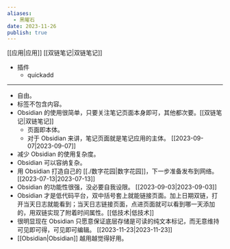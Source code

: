 ```yaml
---
aliases:
  - 黑曜石
date: 2023-11-26
publish: true
---
```

[[应用|应用]] [[双链笔记|双链笔记]]  
- 插件  
	- quickadd  
---  
- 自由。  
- 标签不包含内容。  
- Obsidian 的使用很简单，只要关注笔记页面本身即可，其他都次要。[[双链笔记|双链笔记]]  
	- 页面即本体。  
	- 对于 Obsidian 来讲，笔记页面就是笔记应用的主体。 [[2023-09-07|2023-09-07]]  
- 减少 Obsidian 的使用复杂度。  
- Obsidian 可以容纳复杂。  
- 用 Obsidian 打造自己的 [[./数字花园|数字花园]]，下一步准备发布到网络。 [[2023-07-13|2023-07-13]]  
- Obsidian 的功能性很强，没必要自我设限。 [[2023-09-03|2023-09-03]]  
- Obsidian 才是低代码平台，双中括号套上就能链接页面。加上日期双链，打开当天日志就能看到；当天日志链接页面，点进页面就可以看到哪一天添加的，用双链实现了附着时间属性。[[低技术|低技术]]  
- 很明显现在 Obsidian 只愿意保证底层存储是可读的纯文本标记，而无意维持可见即可得，可见即可编辑。 [[2023-11-23|2023-11-23]]  
- [[Obsidian|Obsidian]] 越用越觉得好用。  
